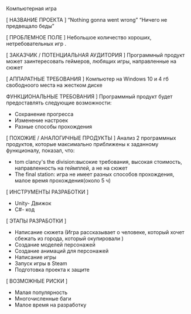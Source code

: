 Компьютерная игра 

[ НАЗВАНИЕ ПРОЕКТА ] 
“Nothing gonna went wrong” 
“Ничего не предвещало беды” 

[ ПРОБЛЕМНОЕ ПОЛЕ ] 
Небольшое количество хороших, нетребовательных игр . 

[ ЗАКАЗЧИК / ПОТЕНЦИАЛЬНАЯ АУДИТОРИЯ ] 
Программный продукт может заинтересовать геймеров, любящих игры, направленные на сюжет 

[ АППАРАТНЫЕ ТРЕБОВАНИЯ ] 
Компьютер на Windows 10 и 4 гб свободноого места на жестком диске

ФУНКЦИОНАЛЬНЫЕ ТРЕБОВАНИЯ ] 
Программный продукт будет предоставлять следующие возможности: 
* Сохранение прогресса 
* Изменение настроек 
* Разные способы прохождения 

[ ПОХОЖИЕ / АНАЛОГИЧНЫЕ ПРОДУКТЫ ] 
Анализ 2 программных продуктов, которые максимально приближены к заданному функционалу, показал, что: 
* tom clancy's the division:высокие требования, высокая стоимость, направленность на геймплей, а не на сюжет 
* The final station: игра не имеет разных способов прохождения, малое время прохождения(около 5 ч) 

[ ИНСТРУМЕНТЫ РАЗРАБОТКИ ] 
* Unity- Движок 
* C#- код

[ ЭТАПЫ РАЗРАБОТКИ ] 
* Написание сюжета (Игра рассказывает о человеке, который хочет сбежать из города, который окупировали )
* Создание моделей персонажей 
* Создание анимаций для персонажей 
* Написание игры 
* Запуск игры в Steam 
* Подготовка проекта к защите 

[ ВОЗМОЖНЫЕ РИСКИ ] 
* Малая популярность 
* Многочисленные баги 
* Малое время на разработку

